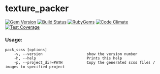 # texture_packer

[![Gem Version](https://img.shields.io/gem/v/texture_packer.svg?style=flat)](https://rubygems.org/gems/texture_packer)
[![Build Status](https://api.travis-ci.com/khiav223577/texture_packer/workflows/Ruby/badge.svg)](https://travis-ci.com/khiav223577/texture_packer/actions)
[![RubyGems](http://img.shields.io/gem/dt/texture_packer.svg?style=flat)](https://rubygems.org/gems/texture_packer)
[![Code Climate](https://codeclimate.com/github/khiav223577/texture_packer/badges/gpa.svg)](https://codeclimate.com/github/khiav223577/texture_packer)
[![Test Coverage](https://codeclimate.com/github/khiav223577/texture_packer/badges/coverage.svg)](https://codeclimate.com/github/khiav223577/texture_packer/coverage)


### Usage: 

```
pack_scss [options]
    -v, --version                    show the version number
    -h, --help                       Prints this help
    -p, --project_dir=PATH           Copy the generated scss files / images to specified project
```
